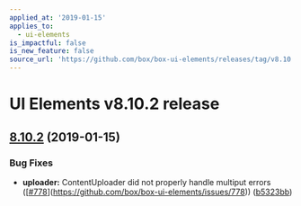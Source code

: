 ```yaml
---
applied_at: '2019-01-15'
applies_to:
  - ui-elements
is_impactful: false
is_new_feature: false
source_url: 'https://github.com/box/box-ui-elements/releases/tag/v8.10.2'
---
```


# UI Elements v8.10.2 release

## [8.10.2]([v8.10.1...v8.10.2](https://github.com/box/box-ui-elements/compare/v8.10.1...v8.10.2)) (2019-01-15)


### Bug Fixes

* **uploader:** ContentUploader did not properly handle multiput errors ([[#778](https://github.com/box/box-ui-elements/pull/778)](https://github.com/box/box-ui-elements/issues/778)) ([b5323bb](https://github.com/box/box-ui-elements/commit[b5323bb](https://github.com/box/box-ui-elements/commit/b5323bb)))



